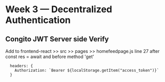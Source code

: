 # Week 3 — Decentralized Authentication

## Congito JWT Server side Verify

Add to frontend-react >> src >> pages >> homefeedpage.js line 27 after const res = await and before method 'get'

```
  headers: {
    Authorization: `Bearer ${localStorage.getItem("access_token")}`
  }
  
 ```
 
 

